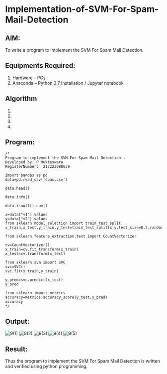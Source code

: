 # Implementation-of-SVM-For-Spam-Mail-Detection

## AIM:
To write a program to implement the SVM For Spam Mail Detection.

## Equipments Required:
1. Hardware – PCs
2. Anaconda – Python 3.7 Installation / Jupyter notebook

## Algorithm
1. 
2. 
3. 
4. 

## Program:
```
/*
Program to implement the SVM For Spam Mail Detection..
Developed by: P Mukteswara
RegisterNumber:  212223080039

import pandas as pd
data=pd.read_csv('spam.csv')

data.head()

data.info()

data.isnull().sum()

x=data["v1"].values
y=data["v2"].values
from sklearn.model_selection import train_test_split
x_train,x_test,y_train,y_test=train_test_split(x,y,test_size=0.2,random_state=0)

from sklearn.feature_extraction.text import CountVectorizer

cv=CountVectorizer()
x_train=cv.fit_transform(x_train)
x_test=cv.transform(x_test)

from sklearn.svm import SVC
svc=SVC()
svc.fit(x_train,y_train)

y_pred=svc.predict(x_test)
y_pred

from sklearn import metrics
accuracy=metrics.accuracy_score(y_test,y_pred)
accuracy
*/
```

## Output:
![9(1)](https://github.com/Mukteswara/Implementation-of-SVM-For-Spam-Mail-Detection/assets/162081121/365f9fd6-03b1-4b56-8f19-bc4d34a4bb28)
![9(2)](https://github.com/Mukteswara/Implementation-of-SVM-For-Spam-Mail-Detection/assets/162081121/6a75db7b-0615-4320-8a6e-32e76523dc99)
![9(3)](https://github.com/Mukteswara/Implementation-of-SVM-For-Spam-Mail-Detection/assets/162081121/d9862143-5a3e-4753-b3f0-97d1f011c777)
![9(4)](https://github.com/Mukteswara/Implementation-of-SVM-For-Spam-Mail-Detection/assets/162081121/f693c283-1dc8-4267-b140-c4404b74bbc9)
![9(5)](https://github.com/Mukteswara/Implementation-of-SVM-For-Spam-Mail-Detection/assets/162081121/1e486140-ff9f-4133-a8d1-db87c65b75de)




## Result:
Thus the program to implement the SVM For Spam Mail Detection is written and verified using python programming.
